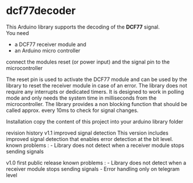 # dcf77decoder

This Arduino library supports the decoding of the **DCF77** signal.  
You need  

- a DCF77 receiver module and
- an Arduino micro controller  

connect the  modules reset (or power input) and the signal pin to the microcontroller

The reset pin is used to activate the DCF77 module and can be used by the library to reset the receiver module in case of an error.
The library does not require any interrupts or dedicated timers. It is designed to work in polling mode and only needs the system time in milliseconds from the microcontroller. The library provides a non blocking function that should be called approx. every 10ms to check for signal changes.

Installation
copy the content of this project into your arduino library folder

revision history
v1.1 improved signal detection
    This version includes improved signal detection that enables error detection at the bit level.
    known problems :
        - Library does not detect when a receiver module stops sending signals

v1.0 first public release
    known problems :
        - Library does not detect when a receiver module stops sending signals
        - Error handling only on telegram level
